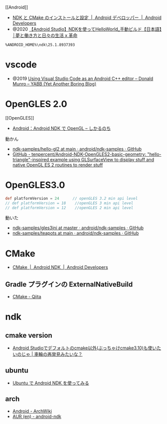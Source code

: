 [[Android]]

- [NDK と CMake のインストールと設定  |  Android デベロッパー  |  Android Developers](https://developer.android.com/studio/projects/install-ndk?hl=ja)
- @2020 [【Android Studio】NDKを使ってHelloWorld_手動ビルド【日本語】│夢と働き方と日々の生活 x 革命](https://kehalife.com/android-studio-ndk-manual/)

`%ANDROID_HOME%\ndk\25.1.8937393`

# vscode
- @2019 [Using Visual Studio Code as an Android C++ editor – Donald Munro – YABB (Yet Another Boring Blog)](https://donaldmunro.github.io/VSCode-Android-CC/)

# OpenGLES 2.0
[[OpenGLES]]
- [Android：Android NDK で OpenGL – しかるのち](https://shikarunochi.matrix.jp/?p=4097)

動かん
- [ndk-samples/hello-gl2 at main · android/ndk-samples · GitHub](https://github.com/android/ndk-samples/tree/main/hello-gl2)
- [GitHub - tenpercent/Android-NDK-OpenGLES2-basic-geometry: "hello-triangle"-inspired example using GLSurfaceView to display stuff and native OpenGL ES 2 routines to render stuff](https://github.com/tenpercent/Android-NDK-OpenGLES2-basic-geometry)

# OpenGLES3.0
```build.gradle
def platformVersion = 24      // openGLES 3.2 min api level  
// def platformVersion = 18    //openGLES 3 min api level  
// def platformVersion = 12    //openGLES 2 min api level
```

動いた
- [ndk-samples/gles3jni at master · android/ndk-samples · GitHub](https://github.com/android/ndk-samples/tree/master/gles3jni/)
- [ndk-samples/teapots at main · android/ndk-samples · GitHub](https://github.com/android/ndk-samples/tree/main/teapots)

# CMake
- [CMake  |  Android NDK  |  Android Developers](https://developer.android.com/ndk/guides/cmake?hl=ja)

## Gradle プラグインの ExternalNativeBuild
- [CMake - Qiita](https://qiita.com/niusounds/items/1c799475caf981eb2335)

# ndk

## cmake version
- [Android Studioでデフォルトのcmake以外(ぶっちゃけcmake3.10)も使いたいのじゃ | 車輪の再発見みたいな？](https://serenegiant.com/blog/?p=3676)

## ubuntu
- [Ubuntu で Android NDK を使ってみる](https://www.kkaneko.jp/pro/js/andk.html)

## arch
- [Android - ArchWiki](https://wiki.archlinux.jp/index.php/Android)
- [AUR (en) - android-ndk](https://aur.archlinux.org/packages/android-ndk)
